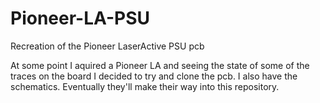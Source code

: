 # Pioneer-LA-PSU
Recreation of the Pioneer LaserActive PSU pcb

At some point I aquired a Pioneer LA and seeing the state of some of the traces on the board I decided to try and clone the pcb. I also have the schematics. Eventually they'll make their way into this repository. 
